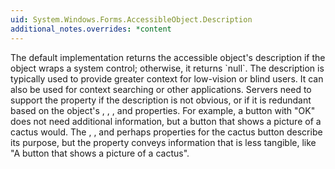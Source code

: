 ```yaml
---
uid: System.Windows.Forms.AccessibleObject.Description
additional_notes.overrides: *content
---
```


<p>The default implementation returns the accessible object's description if the object wraps a system control; otherwise, it returns `null`. The description is typically used to provide greater context for low-vision or blind users. It can also be used for context searching or other applications. Servers need to support the <xref href="System.Windows.Forms.AccessibleObject.Description"></xref> property if the description is not obvious, or if it is redundant based on the object's <xref href="System.Windows.Forms.AccessibleObject.Name"></xref>, <xref href="System.Windows.Forms.AccessibleObject.Role"></xref>, <xref href="System.Windows.Forms.AccessibleObject.State"></xref>, and <xref href="System.Windows.Forms.AccessibleObject.Value"></xref> properties. For example, a button with "OK" does not need additional information, but a button that shows a picture of a cactus would. The <xref href="System.Windows.Forms.AccessibleObject.Name"></xref>, <xref href="System.Windows.Forms.AccessibleObject.Role"></xref>, and perhaps <xref href="System.Windows.Forms.AccessibleObject.Help"></xref> properties for the cactus button describe its purpose, but the <xref href="System.Windows.Forms.AccessibleObject.Description"></xref> property conveys information that is less tangible, like "A button that shows a picture of a cactus".</p>


